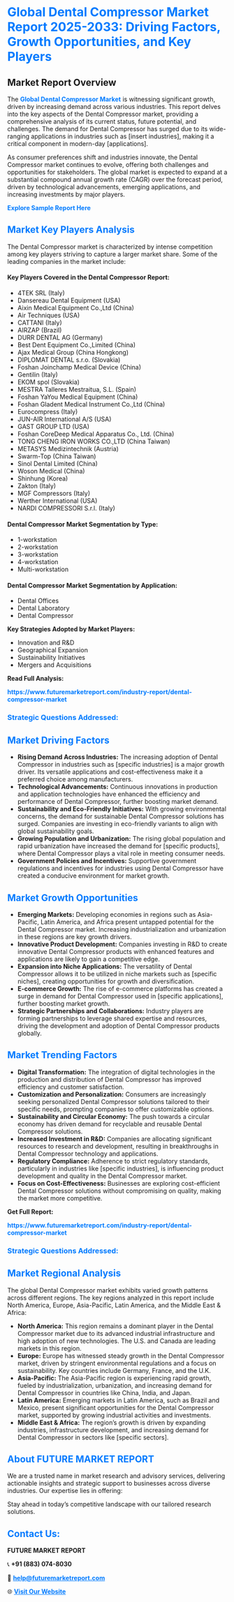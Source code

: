 <h1 style="color: #007BFF;">Global Dental Compressor Market Report 2025-2033: Driving Factors, Growth Opportunities, and Key Players</h1>

<section id="overview">
<h2>Market Report Overview</h2>
<p>The <a href="https://www.futuremarketreport.com/industry-report/dental-compressor-market" style="color: #007BFF; text-decoration: none;"><strong>Global Dental Compressor Market</strong></a> is witnessing significant growth, driven by increasing demand across various industries. This report delves into the key aspects of the Dental Compressor market, providing a comprehensive analysis of its current status, future potential, and challenges. The demand for Dental Compressor has surged due to its wide-ranging applications in industries such as [insert industries], making it a critical component in modern-day [applications].</p>
<p>As consumer preferences shift and industries innovate, the Dental Compressor market continues to evolve, offering both challenges and opportunities for stakeholders. The global market is expected to expand at a substantial compound annual growth rate (CAGR) over the forecast period, driven by technological advancements, emerging applications, and increasing investments by major players.</p>
</section>

<section id="overview">
<p><a href="https://www.futuremarketreport.com/request-sample/reportId=125137" style="color: #007BFF; text-decoration: none;"><strong>Explore Sample Report Here</strong></a></p>
</section>

<section id="key-players">
<h2 style="color: #007BFF;">Market Key Players Analysis</h2>
<p>The Dental Compressor market is characterized by intense competition among key players striving to capture a larger market share. Some of the leading companies in the market include:</p>
<h4>Key Players Covered in the Dental Compressor Report:</h4>
<ul><li>4TEK SRL (Italy)</li><li>Dansereau Dental Equipment (USA)</li><li>Aixin Medical Equipment Co.,Ltd (China)</li><li>Air Techniques (USA)</li><li>CATTANI (Italy)</li><li>AIRZAP (Brazil)</li><li>DURR DENTAL AG (Germany)</li><li>Best Dent Equipment Co.,Limited (China)</li><li>Ajax Medical Group (China Hongkong)</li><li>DIPLOMAT DENTAL s.r.o. (Slovakia)</li><li>Foshan Joinchamp Medical Device (China)</li><li>Gentilin (Italy)</li><li>EKOM spol (Slovakia)</li><li>MESTRA Talleres Mestraitua, S.L. (Spain)</li><li>Foshan YaYou Medical Equipment (China)</li><li>Foshan Gladent Medical Instrument Co.,Ltd (China)</li><li>Eurocompress (Italy)</li><li>JUN-AIR International A/S (USA)</li><li>GAST GROUP LTD (USA)</li><li>Foshan CoreDeep Medical Apparatus Co., Ltd. (China)</li><li>TONG CHENG IRON WORKS CO.,LTD (China Taiwan)</li><li>METASYS Medizintechnik (Austria)</li><li>Swarm-Top (China Taiwan)</li><li>Sinol Dental Limited (China)</li><li>Woson Medical (China)</li><li>Shinhung (Korea)</li><li>Zakton (Italy)</li><li>MGF Compressors (Italy)</li><li>Werther International (USA)</li><li>NARDI COMPRESSORI S.r.l. (Italy)</li></ul>
<h4>Dental Compressor Market Segmentation by Type:</h4>
<ul><li>1-workstation</li><li>2-workstation</li><li>3-workstation</li><li>4-workstation</li><li>Multi-workstation</li></ul>

<h4>Dental Compressor Market Segmentation by Application:</h4>
<ul><li>Dental Offices</li><li>Dental Laboratory</li><li>Dental Compressor</li></ul>
<p><strong>Key Strategies Adopted by Market Players:</strong></p>
<ul>
<li>Innovation and R&D</li>
<li>Geographical Expansion</li>
<li>Sustainability Initiatives</li>
<li>Mergers and Acquisitions</li>
</ul>
</section>

<section>
<p><strong>Read Full Analysis: </strong></p><a href="https://www.futuremarketreport.com/industry-report/dental-compressor-market" style="color: #007BFF; text-decoration: none;"><strong>https://www.futuremarketreport.com/industry-report/dental-compressor-market</strong></a>
<h3 style="color: #007BFF;">Strategic Questions Addressed:</h3>
</section>

<section id="driving-factors">
<h2 style="color: #007BFF;">Market Driving Factors</h2>
<ul>
<li><strong>Rising Demand Across Industries:</strong> The increasing adoption of Dental Compressor in industries such as [specific industries] is a major growth driver. Its versatile applications and cost-effectiveness make it a preferred choice among manufacturers.</li>
<li><strong>Technological Advancements:</strong> Continuous innovations in production and application technologies have enhanced the efficiency and performance of Dental Compressor, further boosting market demand.</li>
<li><strong>Sustainability and Eco-Friendly Initiatives:</strong> With growing environmental concerns, the demand for sustainable Dental Compressor solutions has surged. Companies are investing in eco-friendly variants to align with global sustainability goals.</li>
<li><strong>Growing Population and Urbanization:</strong> The rising global population and rapid urbanization have increased the demand for [specific products], where Dental Compressor plays a vital role in meeting consumer needs.</li>
<li><strong>Government Policies and Incentives:</strong> Supportive government regulations and incentives for industries using Dental Compressor have created a conducive environment for market growth.</li>
</ul>
</section>

<section id="growth-opportunities">
<h2 style="color: #007BFF;">Market Growth Opportunities</h2>
<ul>
<li><strong>Emerging Markets:</strong> Developing economies in regions such as Asia-Pacific, Latin America, and Africa present untapped potential for the Dental Compressor market. Increasing industrialization and urbanization in these regions are key growth drivers.</li>
<li><strong>Innovative Product Development:</strong> Companies investing in R&D to create innovative Dental Compressor products with enhanced features and applications are likely to gain a competitive edge.</li>
<li><strong>Expansion into Niche Applications:</strong> The versatility of Dental Compressor allows it to be utilized in niche markets such as [specific niches], creating opportunities for growth and diversification.</li>
<li><strong>E-commerce Growth:</strong> The rise of e-commerce platforms has created a surge in demand for Dental Compressor used in [specific applications], further boosting market growth.</li>
<li><strong>Strategic Partnerships and Collaborations:</strong> Industry players are forming partnerships to leverage shared expertise and resources, driving the development and adoption of Dental Compressor products globally.</li>
</ul>
</section>

<section id="trending-factors">
<h2 style="color: #007BFF;">Market Trending Factors</h2>
<ul>
<li><strong>Digital Transformation:</strong> The integration of digital technologies in the production and distribution of Dental Compressor has improved efficiency and customer satisfaction.</li>
<li><strong>Customization and Personalization:</strong> Consumers are increasingly seeking personalized Dental Compressor solutions tailored to their specific needs, prompting companies to offer customizable options.</li>
<li><strong>Sustainability and Circular Economy:</strong> The push towards a circular economy has driven demand for recyclable and reusable Dental Compressor solutions.</li>
<li><strong>Increased Investment in R&D:</strong> Companies are allocating significant resources to research and development, resulting in breakthroughs in Dental Compressor technology and applications.</li>
<li><strong>Regulatory Compliance:</strong> Adherence to strict regulatory standards, particularly in industries like [specific industries], is influencing product development and quality in the Dental Compressor market.</li>
<li><strong>Focus on Cost-Effectiveness:</strong> Businesses are exploring cost-efficient Dental Compressor solutions without compromising on quality, making the market more competitive.</li>
</ul>
</section>

<section>
<p><strong>Get Full Report: </strong></p><a href="https://www.futuremarketreport.com/industry-report/dental-compressor-market" style="color: #007BFF; text-decoration: none;"><strong>https://www.futuremarketreport.com/industry-report/dental-compressor-market</strong></a>
<h3 style="color: #007BFF;">Strategic Questions Addressed:</h3>
</section>


<section id="regional-analysis">
<h2 style="color: #007BFF;">Market Regional Analysis</h2>
<p>The global Dental Compressor market exhibits varied growth patterns across different regions. The key regions analyzed in this report include North America, Europe, Asia-Pacific, Latin America, and the Middle East & Africa:</p>
<ul>
<li><strong>North America:</strong> This region remains a dominant player in the Dental Compressor market due to its advanced industrial infrastructure and high adoption of new technologies. The U.S. and Canada are leading markets in this region.</li>
<li><strong>Europe:</strong> Europe has witnessed steady growth in the Dental Compressor market, driven by stringent environmental regulations and a focus on sustainability. Key countries include Germany, France, and the U.K.</li>
<li><strong>Asia-Pacific:</strong> The Asia-Pacific region is experiencing rapid growth, fueled by industrialization, urbanization, and increasing demand for Dental Compressor in countries like China, India, and Japan.</li>
<li><strong>Latin America:</strong> Emerging markets in Latin America, such as Brazil and Mexico, present significant opportunities for the Dental Compressor market, supported by growing industrial activities and investments.</li>
<li><strong>Middle East & Africa:</strong> The region’s growth is driven by expanding industries, infrastructure development, and increasing demand for Dental Compressor in sectors like [specific sectors].</li>
</ul>
</section>

<footer>
<h2 style="color: #007BFF;">About FUTURE MARKET REPORT</h2>
<p>We are a trusted name in market research and advisory services, delivering actionable insights and strategic support to businesses across diverse industries. Our expertise lies in offering:</p>

<p>Stay ahead in today’s competitive landscape with our tailored research solutions.</p>

<h2 style="color: #007BFF;">Contact Us:</h2>
<p><strong>FUTURE MARKET REPORT</strong></p>
<p>📞 <strong>+91 (883) 074-8030</strong></p>
<p>📧 <strong><a href="mailto:help@futuremarketreport.com" style="color: #007BFF;">help@futuremarketreport.com</a></strong></p>
<p>🌐 <strong><a href="https://www.futuremarketreport.com/" style="color: #007BFF;">Visit Our Website</a></strong></p>
</footer>